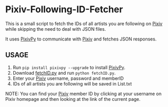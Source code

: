 # Pixiv-Following-ID-Fetcher
This is a small script to fetch the IDs of all artists you are following on [Pixiv](https://www.pixiv.net) while skipping the need to deal with JSON files.

It uses [PixivPy](https://github.com/upbit/pixivpy) to communicate with [Pixiv](https://www.pixiv.net) and fetches JSON responses.

## USAGE

1. Run `pip install pixivpy --upgrade` to install [PixivPy](https://github.com/upbit/pixivpy).
2. Download [fetchID.py](https://github.com/Ali60351/Pixiv-Following-ID-Fetcher/archive/master.zip) and run `python fetchID.py`.
3. Enter your [Pixiv](https://www.pixiv.net) username, password and memberID
4. IDs of all artists you are following will be saved in List.txt

NOTE: You can find your [Pixiv](https://www.pixiv.net) member ID by clicking at your username on Pixiv homepage and then looking at the link of the current page.
